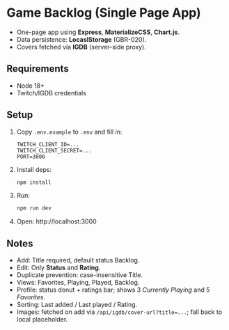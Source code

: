 # Game Backlog (Single Page App)

- One-page app using **Express**, **MaterializeCSS**, **Chart.js**.
- Data persistence: **LocaslStorage** (GBR-020).
- Covers fetched via **IGDB** (server-side proxy).

## Requirements
- Node 18+
- Twitch/IGDB credentials

## Setup
1. Copy `.env.example` to `.env` and fill in:
   ```
   TWITCH_CLIENT_ID=...
   TWITCH_CLIENT_SECRET=...
   PORT=3000
   ```
2. Install deps:
   ```bash
   npm install
   ```
3. Run:
   ```bash
   npm run dev
   ```
4. Open: http://localhost:3000

## Notes
- Add: Title required, default status Backlog.
- Edit: Only **Status** and **Rating**.
- Duplicate prevention: case-insensitive Title.
- Views: Favorites, Playing, Played, Backlog.
- Profile: status donut + ratings bar; shows 3 *Currently Playing* and 5 *Favorites*.
- Sorting: Last added / Last played / Rating.
- Images: fetched on add via `/api/igdb/cover-url?title=...`; fall back to local placeholder.
